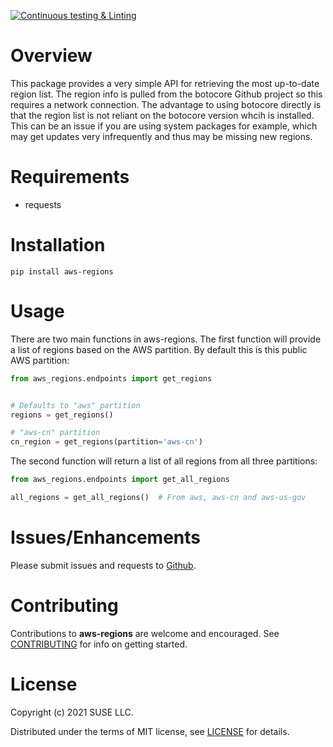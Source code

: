 [![Continuous testing & Linting](https://github.com/SUSE-Enceladus/aws-regions/actions/workflows/ci.yml/badge.svg)](https://github.com/SUSE-Enceladus/aws-regions/actions/workflows/ci.yml)

Overview
========

This package provides a very simple API for retrieving the most up-to-date
region list. The region info is pulled from the botocore Github project so
this requires a network connection. The advantage to using botocore directly
is that the region list is not reliant on the botocore version whcih is
installed. This can be an issue if you are using system packages for example,
which may get updates very infrequently and thus may be missing new regions.


Requirements
============

- requests

Installation
============

```shell
pip install aws-regions
```

Usage
=====

There are two main functions in aws-regions. The first function will provide
a list of regions based on the AWS partition. By default this is this public
AWS partition:

```python
from aws_regions.endpoints import get_regions


# Defaults to "aws" partition
regions = get_regions()

# "aws-cn" partition
cn_region = get_regions(partition='aws-cn')
```

The second function will return a list of all regions from all three
partitions:

```python
from aws_regions.endpoints import get_all_regions

all_regions = get_all_regions()  # From aws, aws-cn and aws-us-gov
```

Issues/Enhancements
===================

Please submit issues and requests to
[Github](https://github.com/SUSE-Enceladus/aws-regions/issues).

Contributing
============

Contributions to **aws-regions** are welcome and encouraged. See
[CONTRIBUTING](https://github.com/SUSE-Enceladus/aws-regions/blob/master/CONTRIBUTING.md)
for info on getting started.

License
=======

Copyright (c) 2021 SUSE LLC.

Distributed under the terms of MIT license, see
[LICENSE](https://github.com/SUSE-Enceladus/aws-regions/blob/master/LICENSE)
for details.
